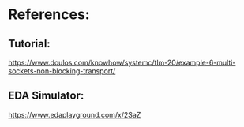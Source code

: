 # References:

## Tutorial:
https://www.doulos.com/knowhow/systemc/tlm-20/example-6-multi-sockets-non-blocking-transport/

## EDA Simulator:
https://www.edaplayground.com/x/2SaZ
